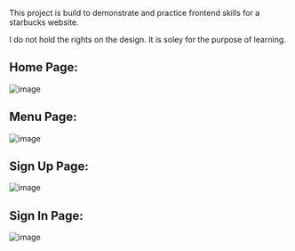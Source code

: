 This project is build to demonstrate and practice frontend skills for a starbucks website.


I do not hold the rights on the design. It is soley for the purpose of learning.


## Home Page:

![image](https://github.com/user-attachments/assets/d888b8e8-1618-453b-bd5d-84133f341257)

## Menu Page:

![image](https://github.com/user-attachments/assets/45786d39-8e69-42b6-b2e2-35a156aa5eb1)


## Sign Up Page:

![image](https://github.com/user-attachments/assets/df12cafa-ab76-4ce0-9be2-f14b0eb57ea3)

## Sign In Page:

![image](https://github.com/user-attachments/assets/131aac08-7801-48fa-871e-fc85e2db38d5)


